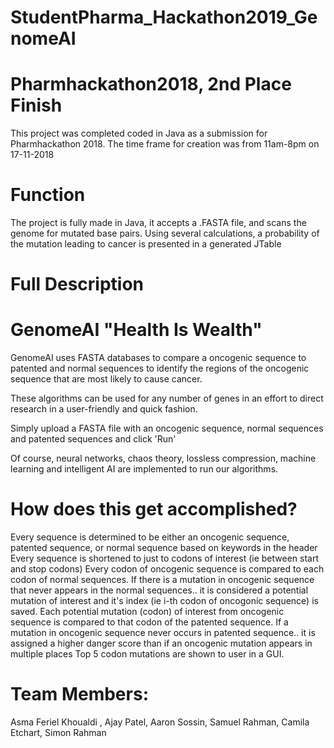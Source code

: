 # StudentPharma_Hackathon2019_GenomeAI
# Pharmhackathon2018, 2nd Place Finish

This project was completed coded in Java as a submission for Pharmhackathon 2018. The time frame for creation was from 11am-8pm on 17-11-2018

# Function

The project is fully made in Java, it accepts a .FASTA file, and scans the genome for mutated base pairs. Using several calculations, a probability of the mutation leading to cancer is presented in a generated JTable

# Full Description

# GenomeAI "Health Is Wealth"

GenomeAI uses FASTA databases to compare a oncogenic sequence to patented and normal sequences to identify the regions of the oncogenic sequence that are most likely to cause cancer.

These algorithms can be used for any number of genes in an effort to direct research in a user-friendly and quick fashion.

Simply upload a FASTA file with an oncogenic sequence, normal sequences and patented sequences and click 'Run'

Of course, neural networks, chaos theory, lossless compression, machine learning and intelligent AI are implemented to run our algorithms.

# How does this get accomplished?

Every sequence is determined to be either an oncogenic sequence, patented sequence, or normal sequence based on keywords in the header
Every sequence is shortened to just to codons of interest (ie between start and stop codons)
Every codon of oncogenic sequence is compared to each codon of normal sequences. If there is a mutation in oncogenic sequence that never appears in the normal sequences.. it is considered a potential mutation of interest and it's index (ie i-th codon of oncogonic sequence) is saved.
Each potential mutation (codon) of interest from oncogenic sequence is compared to that codon of the patented sequence.
If a mutation in oncogenic sequence never occurs in patented sequence.. it is assigned a higher danger score than if an oncogenic mutation appears in multiple places
Top 5 codon mutations are shown to user in a GUI.

# Team Members:

Asma Feriel Khoualdi , Ajay Patel, Aaron Sossin, Samuel Rahman, Camila Etchart, Simon Rahman
